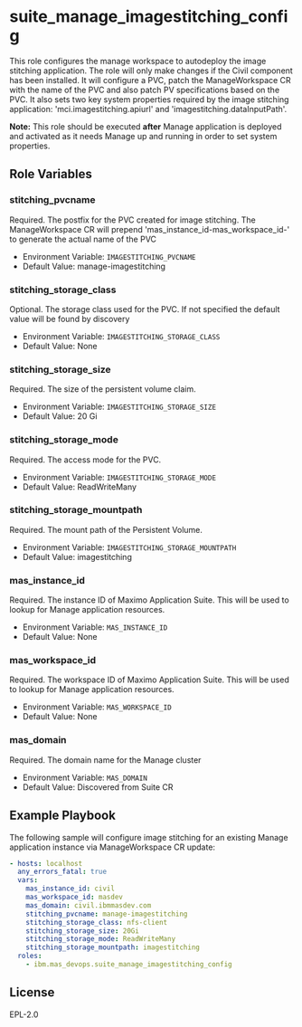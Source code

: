suite_manage_imagestitching_config
===

This role configures the manage workspace to autodeploy the image stitching application. The role will only make changes if the Civil component has been installed. It will configure a PVC, patch the ManageWorkspace CR with the name of the PVC and also patch PV specifications based on the PVC. It also sets two key system properties required by the image stitching application: 'mci.imagestitching.apiurl' and 'imagestitching.dataInputPath'.

**Note:** This role should be executed **after** Manage application is deployed and activated as it needs Manage up and running in order to set system properties.

Role Variables
--------------

### stitching_pvcname
Required. The postfix for the PVC created for image stitching. The ManageWorkspace CR will prepend 'mas_instance_id-mas_workspace_id-' to generate the actual name of the PVC

- Environment Variable: `IMAGESTITCHING_PVCNAME`
- Default Value: manage-imagestitching

### stitching_storage_class
Optional. The storage class used for the PVC. If not specified the default value will be found by discovery

- Environment Variable: `IMAGESTITCHING_STORAGE_CLASS`
- Default Value: None

### stitching_storage_size
Required. The size of the persistent volume claim.

- Environment Variable: `IMAGESTITCHING_STORAGE_SIZE`
- Default Value: 20 Gi

### stitching_storage_mode
Required. The access mode for the PVC.

- Environment Variable: `IMAGESTITCHING_STORAGE_MODE`
- Default Value: ReadWriteMany

### stitching_storage_mountpath
Required. The mount path of the Persistent Volume.

- Environment Variable: `IMAGESTITCHING_STORAGE_MOUNTPATH`
- Default Value: imagestitching

### mas_instance_id
Required. The instance ID of Maximo Application Suite. This will be used to lookup for Manage application resources.

- Environment Variable: `MAS_INSTANCE_ID`
- Default Value: None

### mas_workspace_id
Required. The workspace ID of Maximo Application Suite. This will be used to lookup for Manage application resources.

- Environment Variable: `MAS_WORKSPACE_ID`
- Default Value: None

### mas_domain
Required. The domain name for the Manage cluster

- Environment Variable: `MAS_DOMAIN`
- Default Value: Discovered from Suite CR

Example Playbook
----------------
The following sample will configure image stitching for an existing Manage application instance via ManageWorkspace CR update:

```yaml
- hosts: localhost
  any_errors_fatal: true
  vars:
    mas_instance_id: civil
    mas_workspace_id: masdev
    mas_domain: civil.ibmmasdev.com
    stitching_pvcname: manage-imagestitching
    stitching_storage_class: nfs-client
    stitching_storage_size: 20Gi
    stitching_storage_mode: ReadWriteMany
    stitching_storage_mountpath: imagestitching
  roles:
    - ibm.mas_devops.suite_manage_imagestitching_config
```

License
-------

EPL-2.0
